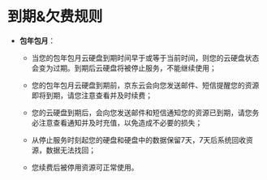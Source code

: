 # 到期&欠费规则


- **包年包月**：



	- 当您的包年包月云硬盘到期时间早于或等于当前时间，则您的云硬盘状态会变为过期。到期后云硬盘将被停止服务，不能继续使用；

	- 您的包年包月云硬盘到期前，京东云会向您发送邮件、短信提醒您的资源即将到期，请您注意查看并及时续费；

	- 您的云硬盘到期后，会向您发送邮件和短信通知您的资源已到期，请您务必注意查看通知并及时充值，以免造成不必要的损失；

	- 从停止服务时刻起您的硬盘和硬盘中的数据保留7天，7天后系统回收资源，数据无法找回；

	- 您续费后被停用资源可正常使用。

